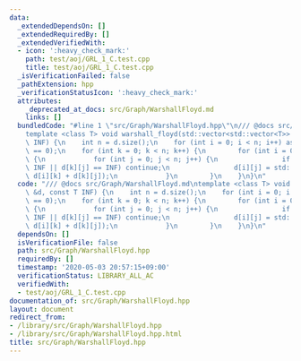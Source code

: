 ```yaml
---
data:
  _extendedDependsOn: []
  _extendedRequiredBy: []
  _extendedVerifiedWith:
  - icon: ':heavy_check_mark:'
    path: test/aoj/GRL_1_C.test.cpp
    title: test/aoj/GRL_1_C.test.cpp
  _isVerificationFailed: false
  _pathExtension: hpp
  _verificationStatusIcon: ':heavy_check_mark:'
  attributes:
    _deprecated_at_docs: src/Graph/WarshallFloyd.md
    links: []
  bundledCode: "#line 1 \"src/Graph/WarshallFloyd.hpp\"\n/// @docs src/Graph/WarshallFloyd.md\n\
    template <class T> void warshall_floyd(std::vector<std::vector<T>> &d, const T\
    \ INF) {\n    int n = d.size();\n    for (int i = 0; i < n; i++) assert(d[i][i]\
    \ == 0);\n    for (int k = 0; k < n; k++) {\n        for (int i = 0; i < n; i++)\
    \ {\n            for (int j = 0; j < n; j++) {\n                if (d[i][k] ==\
    \ INF || d[k][j] == INF) continue;\n                d[i][j] = std::min(d[i][j],\
    \ d[i][k] + d[k][j]);\n            }\n        }\n    }\n}\n"
  code: "/// @docs src/Graph/WarshallFloyd.md\ntemplate <class T> void warshall_floyd(std::vector<std::vector<T>>\
    \ &d, const T INF) {\n    int n = d.size();\n    for (int i = 0; i < n; i++) assert(d[i][i]\
    \ == 0);\n    for (int k = 0; k < n; k++) {\n        for (int i = 0; i < n; i++)\
    \ {\n            for (int j = 0; j < n; j++) {\n                if (d[i][k] ==\
    \ INF || d[k][j] == INF) continue;\n                d[i][j] = std::min(d[i][j],\
    \ d[i][k] + d[k][j]);\n            }\n        }\n    }\n}\n"
  dependsOn: []
  isVerificationFile: false
  path: src/Graph/WarshallFloyd.hpp
  requiredBy: []
  timestamp: '2020-05-03 20:57:15+09:00'
  verificationStatus: LIBRARY_ALL_AC
  verifiedWith:
  - test/aoj/GRL_1_C.test.cpp
documentation_of: src/Graph/WarshallFloyd.hpp
layout: document
redirect_from:
- /library/src/Graph/WarshallFloyd.hpp
- /library/src/Graph/WarshallFloyd.hpp.html
title: src/Graph/WarshallFloyd.hpp
---
```

